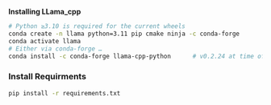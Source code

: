 **Installing LLama_cpp**
```bash
# Python ≥3.10 is required for the current wheels
conda create -n llama python=3.11 pip cmake ninja -c conda-forge
conda activate llama
# Either via conda-forge …
conda install -c conda-forge llama-cpp-python      # v0.2.24 at time of writing
```
### **Install Requirments**
```bash
pip install -r requirements.txt
```
